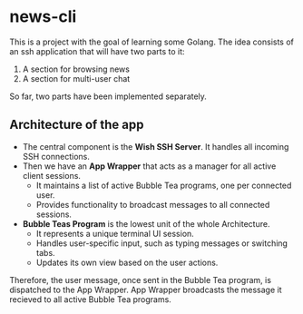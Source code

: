 # news-cli

This is a project with the goal of learning some Golang. The idea consists of an ssh application that will
have two parts to it:

1. A section for browsing news
2. A section for multi-user chat

So far, two parts have been implemented separately.

## Architecture of the app

- The central component is the **Wish SSH Server**. It handles all incoming SSH connections.
- Then we have an **App Wrapper** that acts as a manager for all active client sessions.
  - It maintains a list of active Bubble Tea programs, one per connected user.
  - Provides functionality to broadcast messages to all connected sessions.
- **Bubble Teas Program** is the lowest unit of the whole Architecture.
  - It represents a unique terminal UI session.
  - Handles user-specific input, such as typing messages or switching tabs.
  - Updates its own view based on the user actions.

Therefore, the user message, once sent in the Bubble Tea program, is
dispatched to the App Wrapper. App Wrapper broadcasts the message it recieved to all active
Bubble Tea programs.
